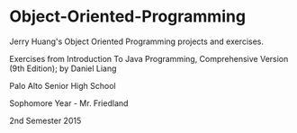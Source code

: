 # Object-Oriented-Programming

Jerry Huang's Object Oriented Programming projects and exercises.

Exercises from Introduction To Java Programming, Comprehensive Version (9th Edition); by Daniel Liang

Palo Alto Senior High School

Sophomore Year - Mr. Friedland

2nd Semester 2015
